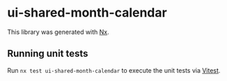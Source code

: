 # ui-shared-month-calendar

This library was generated with [Nx](https://nx.dev).

## Running unit tests

Run `nx test ui-shared-month-calendar` to execute the unit tests via [Vitest](https://vitest.dev/).
